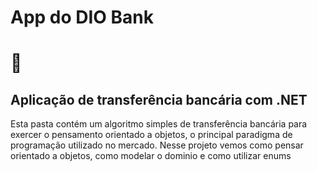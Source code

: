 # App do DIO Bank

# 			:bank:





## Aplicação de transferência bancária com .NET

Esta pasta contém um algoritmo simples de transferência bancária para exercer o pensamento orientado a objetos, o principal paradigma de programação utilizado no mercado. Nesse projeto vemos como pensar orientado a objetos, como modelar o dominio e como utilizar enums







